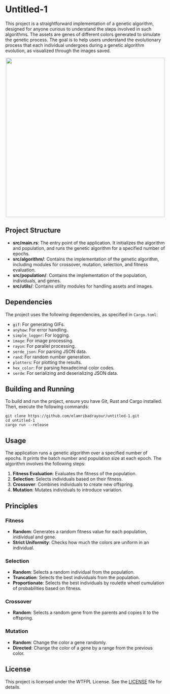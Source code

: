 # Untitled-1

This project is a straightforward implementation of a genetic algorithm, designed for anyone curious to understand the steps involved in such algorithms. The assets are genes of different colors generated to simulate the genetic process. The goal is to help users understand the evolutionary process that each individual undergoes during a genetic algorithm evolution, as visualized through the images saved.

<p align="center">
    <img src="result.gif" width="500" height="500" />
</p>

## Project Structure

- **src/main.rs**: The entry point of the application. It initializes the algorithm and population, and runs the genetic algorithm for a specified number of epochs.
- **src/algorithm/**: Contains the implementation of the genetic algorithm, including modules for crossover, mutation, selection, and fitness evaluation.
- **src/population/**: Contains the implementation of the population, individuals, and genes.
- **src/utils/**: Contains utility modules for handling assets and images.

## Dependencies

The project uses the following dependencies, as specified in `Cargo.toml`:

- `gif`: For generating GIFs.
- `anyhow`: For error handling.
- `simple_logger`: For logging.
- `image`: For image processing.
- `rayon`: For parallel processing.
- `serde_json`: For parsing JSON data.
- `rand`: For random number generation.
- `plotters`: For plotting the results.
- `hex_color`: For parsing hexadecimal color codes.
- `serde`: For serializing and deserializing JSON data.

## Building and Running

To build and run the project, ensure you have Git, Rust and Cargo installed. Then, execute the following commands:

```
git clone https://github.com/elamribadrayour/untitled-1.git
cd untitled-1
cargo run --release
```

## Usage

The application runs a genetic algorithm over a specified number of epochs. It prints the batch number and population size at each epoch. The algorithm involves the following steps:

1. **Fitness Evaluation**: Evaluates the fitness of the population.
2. **Selection**: Selects individuals based on their fitness.
3. **Crossover**: Combines individuals to create new offspring.
4. **Mutation**: Mutates individuals to introduce variation.

## Principles


### Fitness

* **Random**: Generates a random fitness value for each population, inidividual and gene.
* **Strict Uniformity**: Checks how much the colors are uniform in an individual.

### Selection

* **Random**: Selects a random individual from the population.
* **Truncation**: Selects the best individuals from the population.
* **Proportionate**: Selects the best individuals by roulette wheel cumulation of probabilities based on fitness.

### Crossover

* **Random**: Selects a random gene from the parents and copies it to the offspring.

### Mutation

* **Random**: Change the color a gene randomly.
* **Directed**: Change the color of a gene by a range from the previous color.

## License

This project is licensed under the WTFPL License. See the [LICENSE](LICENSE) file for details.
